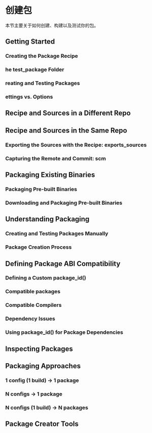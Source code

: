 # 创建包

本节主要关于如何创建、构建以及测试你的包。

## Getting Started

### Creating the Package Recipe

### he test_package Folder

### reating and Testing Packages

### ettings vs. Options


## Recipe and Sources in a Different Repo

## Recipe and Sources in the Same Repo

### Exporting the Sources with the Recipe: exports_sources

### Capturing the Remote and Commit: scm


## Packaging Existing Binaries

### Packaging Pre-built Binaries

### Downloading and Packaging Pre-built Binaries


## Understanding Packaging

### Creating and Testing Packages Manually

### Package Creation Process


## Defining Package ABI Compatibility

### Defining a Custom package_id()

### Compatible packages

### Compatible Compilers

### Dependency Issues

### Using package_id() for Package Dependencies

## Inspecting Packages

## Packaging Approaches

### 1 config (1 build) -> 1 package

### N configs -> 1 package

### N configs (1 build) -> N packages


## Package Creator Tools